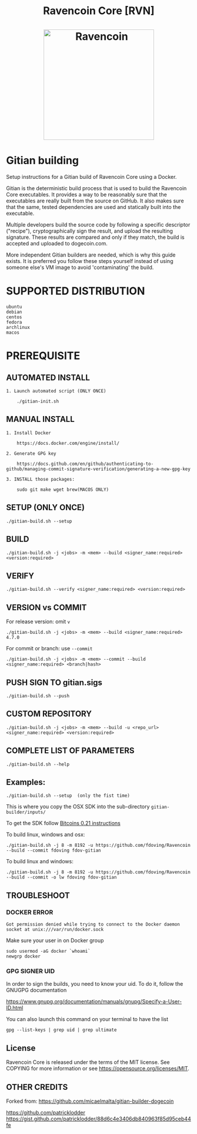 <h1 align="center">
Ravencoin Core [RVN]  
<br/><br/>
<img src="https://ravencoin.org/assets/img/media/logo-wide-sm-white.png" alt="Ravencoin" width="300"/>
</h1>

# Gitian building

Setup instructions for a Gitian build of Ravencoin Core using a Docker.

Gitian is the deterministic build process that is used to build the Ravencoin Core executables. It provides a way to be reasonably sure that the executables are really built from the source on GitHub. It also makes sure that the same, tested dependencies are used and statically built into the executable.

Multiple developers build the source code by following a specific descriptor ("recipe"), cryptographically sign the result, and upload the resulting signature. These results are compared and only if they match, the build is accepted and uploaded to dogecoin.com.

More independent Gitian builders are needed, which is why this guide exists. It is preferred you follow these steps yourself instead of using someone else's VM image to avoid 'contaminating' the build.


# SUPPORTED DISTRIBUTION

    ubuntu
    debian
    centos
    fedora
    archlinux
    macos

# PREREQUISITE
## AUTOMATED INSTALL
    1. Launch automated script (ONLY ONCE)

        ./gitian-init.sh

## MANUAL INSTALL
    1. Install Docker

        https://docs.docker.com/engine/install/

    2. Generate GPG key

        https://docs.github.com/en/github/authenticating-to-github/managing-commit-signature-verification/generating-a-new-gpg-key

    3. INSTALL those packages:

        sudo git make wget brew(MACOS ONLY)

    
## SETUP  (ONLY ONCE)
    ./gitian-build.sh --setup

## BUILD
    ./gitian-build.sh -j <jobs> -m <mem> --build <signer_name:required> <version:required>

## VERIFY
    ./gitian-build.sh --verify <signer_name:required> <version:required>

## VERSION vs COMMIT
  For release version: omit `v` 

    ./gitian-build.sh -j <jobs> -m <mem> --build <signer_name:required> 4.7.0

  For commit or branch: use `--commit`
    
    ./gitian-build.sh -j <jobs> -m <mem> --commit --build <signer_name:required> <branch|hash>

## PUSH SIGN TO gitian.sigs
    ./gitian-build.sh --push

## CUSTOM REPOSITORY
    ./gitian-build.sh -j <jobs> -m <mem> --build -u <repo_url> <signer_name:required> <version:required>

## COMPLETE LIST OF PARAMETERS
    ./gitian-build.sh --help

## Examples:
    ./gitian-build.sh --setup  (only the fist time)
  
   This is where you copy the OSX SDK into the sub-directory `gitian-builder/inputs/`
   
   To get the SDK follow [Bitcoins 0.21 instructions](https://github.com/bitcoin/bitcoin/tree/0.21/contrib/macdeploy)
  
   To build linux, windows and osx:
   
    ./gitian-build.sh -j 8 -m 8192 -u https://github.com/fdoving/Ravencoin --build --commit fdoving fdov-gitian
    
   To build linux and windows:
   
    ./gitian-build.sh -j 8 -m 8192 -u https://github.com/fdoving/Ravencoin --build --commit -o lw fdoving fdov-gitian
    

## TROUBLESHOOT
    
### DOCKER ERROR

    Got permission denied while trying to connect to the Docker daemon socket at unix:///var/run/docker.sock

Make sure your user in on Docker group

    sudo usermod -aG docker `whoami`
    newgrp docker


### GPG SIGNER UID

In order to sign the builds, you need to know your uid. To do it, follow the GNUGPG documentation

https://www.gnupg.org/documentation/manuals/gnupg/Specify-a-User-ID.html

You can also launch this command on your terminal to have the list

    gpg --list-keys | grep uid | grep ultimate

## License

Ravencoin Core is released under the terms of the MIT license. See COPYING for more information or see https://opensource.org/licenses/MIT.

## OTHER CREDITS

Forked from: https://github.com/micaelmalta/gitian-builder-dogecoin

https://github.com/patricklodder
https://gist.github.com/patricklodder/88d6c4e3406db840963f85d95ceb44fe
